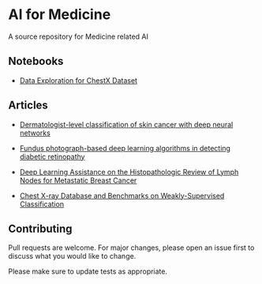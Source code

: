 # AI for Medicine

A source repository for Medicine related AI


## Notebooks
* [Data Exploration for ChestX Dataset](notebooks/medical_diagnosis/dataExploration.py)

## Articles
* [Dermatologist-level classification of skin cancer
with deep neural networks](articles/medical_diagnosis/Dermatology.pdf)

* [Fundus photograph-based deep learning algorithms in detecting
diabetic retinopathy](articles/medical_diagnosis/ophthalmology.pdf)

* [Deep Learning Assistance on the
Histopathologic Review of Lymph Nodes for Metastatic
Breast Cancer](articles/medical_diagnosis/Histopathology.pdf)

* [Chest X-ray Database and Benchmarks on
Weakly-Supervised Classification](articles/medical_diagnosis/ChestX.pdf)




## Contributing
Pull requests are welcome. For major changes, please open an issue first to discuss what you would like to change.

Please make sure to update tests as appropriate.

